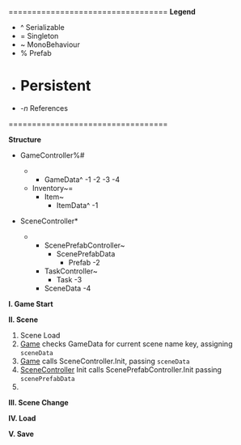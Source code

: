 ==================================
__Legend__

* ^ 	Serializable
* =		Singleton
* ~ 	MonoBehaviour
* %		Prefab
+ #		Persistent
* -_n_	References 

==================================

__Structure__

- GameController%#
	- [1]: Game~=
		- GameData^
			-1
			-2
			-3
			-4
	- Inventory~=
		- Item~
			- ItemData^ -1
	
- SceneController*
	- [2]: SceneController~=
		- ScenePrefabController~
			- ScenePrefabData
				- Prefab
					-2
		- TaskController~
			- Task -3
		- SceneData -4
		
__I. Game Start__
		
__II. Scene__

1. Scene Load
2. [Game](1) checks GameData for current scene name key, assigning `sceneData`
3. [Game](#Game) calls SceneController.Init, passing `sceneData`
4. [SceneController][2] Init calls ScenePrefabController.Init passing `scenePrefabData`
5. 

__III. Scene Change__

__IV. Load__

__V. Save__